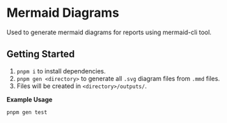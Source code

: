 # Mermaid Diagrams

Used to generate mermaid diagrams for reports using mermaid-cli tool.

## Getting Started

1. `pnpm i` to install dependencies.
2. `pnpm gen <directory>` to generate all `.svg` diagram files from `.mmd` files.
3. Files will be created in `<directory>/outputs/`.

**Example Usage**
```bash
pnpm gen test
```